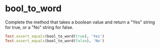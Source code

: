 # bool_to_word

Complete the method that takes a boolean value and return a "Yes" string for true, or a "No" string for false.

```ruby
Test.assert_equals(bool_to_word(true), 'Yes')
Test.assert_equals(bool_to_word(false), 'No')
```